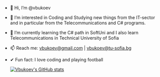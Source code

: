 - 👋 Hi, I’m @vbukoev
- 👀 I’m interested in Coding and Studying new things from the IT-sector and in particular from the Telecommunications and C# programs.
- 🌱 I’m currently learning the C# path in SoftUni and I also learn Telecommunications in Technical University of Sofia
- 📫 Reach me: vbukoev@gmail.com | vbukoev@tu-sofia.bg
- ✔ Fun fact: I love coding and playing football

  [![Vbukoev's GitHub stats](https://github-readme-stats.vercel.app/api?username=vbukoev)](https://github.com/vbukoev/github-readme-stats)
<!---
vbukoev/vbukoev is a ✨ special ✨ repository because its `README.md` (this file) appears on your GitHub profile.
You can click the Preview link to take a look at your changes.
--->
